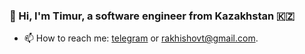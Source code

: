 <h3 align='left'> 👋 Hi, I'm Timur, a software engineer from Kazakhstan 🇰🇿</h3>

- 📫 How to reach me: [telegram](https://t.me/rakhishov) or rakhishovt@gmail.com.
